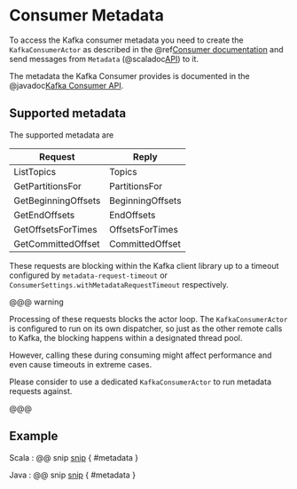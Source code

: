 # Consumer Metadata

To access the Kafka consumer metadata you need to create the `KafkaConsumerActor` as described in the @ref[Consumer documentation](consumer.md#sharing-the-kafkaconsumer-instance) and send messages from `Metadata` (@scaladoc[API](akka.kafka.Metadata$)) to it.

The metadata the Kafka Consumer provides is documented in the @javadoc[Kafka Consumer API](org.apache.kafka.clients.consumer.KafkaConsumer).

## Supported metadata

The supported metadata are

| Request | Reply | 
|---------|-------|
| ListTopics | Topics | 
| GetPartitionsFor | PartitionsFor |
| GetBeginningOffsets | BeginningOffsets |
| GetEndOffsets | EndOffsets |
| GetOffsetsForTimes | OffsetsForTimes |
| GetCommittedOffset | CommittedOffset |

These requests are blocking within the Kafka client library up to a timeout configured by `metadata-request-timeout` or `ConsumerSettings.withMetadataRequestTimeout` respectively.
   
@@@ warning

Processing of these requests blocks the actor loop. The `KafkaConsumerActor` is configured to run on its own dispatcher, so just as the other remote calls to Kafka, the blocking happens within a designated thread pool.

However, calling these during consuming might affect performance and even cause timeouts in extreme cases.

Please consider to use a dedicated `KafkaConsumerActor` to run metadata requests against.

@@@   

## Example

Scala
: @@ snip [snip](/tests/src/test/scala/docs/scaladsl/FetchMetadata.scala) { #metadata }

Java
: @@ snip [snip](/tests/src/test/java/docs/javadsl/FetchMetadataTest.java) { #metadata }
